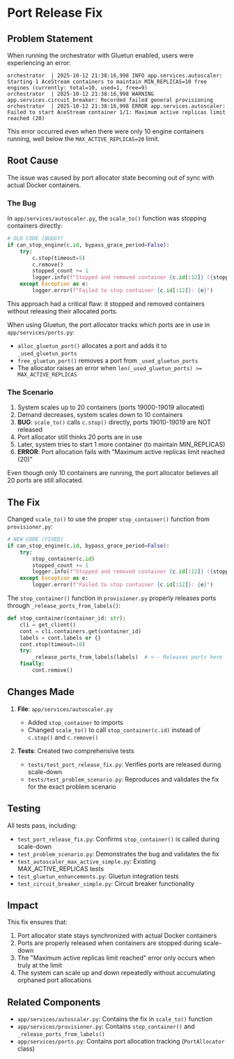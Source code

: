 # Port Release Fix

## Problem Statement

When running the orchestrator with Gluetun enabled, users were experiencing an error:

```
orchestrator  | 2025-10-12 21:38:16,998 INFO app.services.autoscaler: Starting 1 AceStream containers to maintain MIN_REPLICAS=10 free engines (currently: total=10, used=1, free=9)
orchestrator  | 2025-10-12 21:38:16,998 WARNING app.services.circuit_breaker: Recorded failed general provisioning
orchestrator  | 2025-10-12 21:38:16,998 ERROR app.services.autoscaler: Failed to start AceStream container 1/1: Maximum active replicas limit reached (20)
```

This error occurred even when there were only 10 engine containers running, well below the `MAX_ACTIVE_REPLICAS=20` limit.

## Root Cause

The issue was caused by port allocator state becoming out of sync with actual Docker containers.

### The Bug

In `app/services/autoscaler.py`, the `scale_to()` function was stopping containers directly:

```python
# OLD CODE (BUGGY)
if can_stop_engine(c.id, bypass_grace_period=False):
    try:
        c.stop(timeout=5)
        c.remove()
        stopped_count += 1
        logger.info(f"Stopped and removed container {c.id[:12]} ({stopped_count}/{excess})")
    except Exception as e:
        logger.error(f"Failed to stop container {c.id[:12]}: {e}")
```

This approach had a critical flaw: it stopped and removed containers without releasing their allocated ports.

When using Gluetun, the port allocator tracks which ports are in use in `app/services/ports.py`:
- `alloc_gluetun_port()` allocates a port and adds it to `_used_gluetun_ports`
- `free_gluetun_port()` removes a port from `_used_gluetun_ports`
- The allocator raises an error when `len(_used_gluetun_ports) >= MAX_ACTIVE_REPLICAS`

### The Scenario

1. System scales up to 20 containers (ports 19000-19019 allocated)
2. Demand decreases, system scales down to 10 containers
3. **BUG**: `scale_to()` calls `c.stop()` directly, ports 19010-19019 are NOT released
4. Port allocator still thinks 20 ports are in use
5. Later, system tries to start 1 more container (to maintain MIN_REPLICAS)
6. **ERROR**: Port allocation fails with "Maximum active replicas limit reached (20)"

Even though only 10 containers are running, the port allocator believes all 20 ports are still allocated.

## The Fix

Changed `scale_to()` to use the proper `stop_container()` function from `provisioner.py`:

```python
# NEW CODE (FIXED)
if can_stop_engine(c.id, bypass_grace_period=False):
    try:
        stop_container(c.id)
        stopped_count += 1
        logger.info(f"Stopped and removed container {c.id[:12]} ({stopped_count}/{excess})")
    except Exception as e:
        logger.error(f"Failed to stop container {c.id[:12]}: {e}")
```

The `stop_container()` function in `provisioner.py` properly releases ports through `_release_ports_from_labels()`:

```python
def stop_container(container_id: str):
    cli = get_client()
    cont = cli.containers.get(container_id)
    labels = cont.labels or {}
    cont.stop(timeout=10)
    try:
        _release_ports_from_labels(labels)  # <-- Releases ports here
    finally:
        cont.remove()
```

## Changes Made

1. **File**: `app/services/autoscaler.py`
   - Added `stop_container` to imports
   - Changed `scale_to()` to call `stop_container(c.id)` instead of `c.stop()` and `c.remove()`

2. **Tests**: Created two comprehensive tests
   - `tests/test_port_release_fix.py`: Verifies ports are released during scale-down
   - `tests/test_problem_scenario.py`: Reproduces and validates the fix for the exact problem scenario

## Testing

All tests pass, including:
- `test_port_release_fix.py`: Confirms `stop_container()` is called during scale-down
- `test_problem_scenario.py`: Demonstrates the bug and validates the fix
- `test_autoscaler_max_active_simple.py`: Existing MAX_ACTIVE_REPLICAS tests
- `test_gluetun_enhancements.py`: Gluetun integration tests
- `test_circuit_breaker_simple.py`: Circuit breaker functionality

## Impact

This fix ensures that:
1. Port allocator state stays synchronized with actual Docker containers
2. Ports are properly released when containers are stopped during scale-down
3. The "Maximum active replicas limit reached" error only occurs when truly at the limit
4. The system can scale up and down repeatedly without accumulating orphaned port allocations

## Related Components

- `app/services/autoscaler.py`: Contains the fix in `scale_to()` function
- `app/services/provisioner.py`: Contains `stop_container()` and `_release_ports_from_labels()`
- `app/services/ports.py`: Contains port allocation tracking (`PortAllocator` class)
